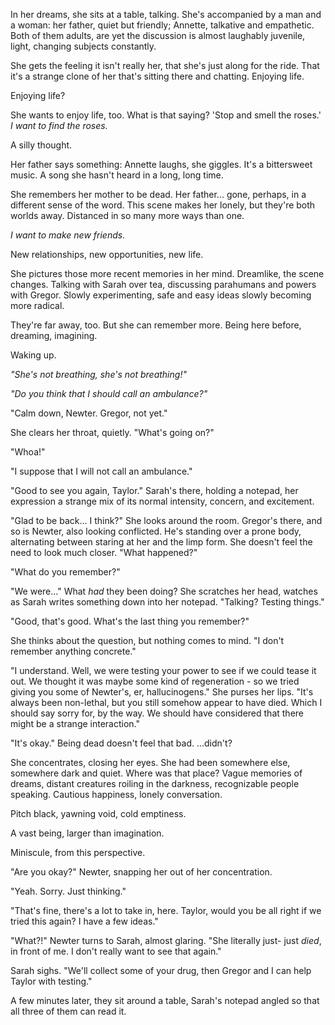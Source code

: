 In her dreams, she sits at a table, talking. She's accompanied by a man and a woman: her father, quiet but friendly; Annette, talkative and empathetic. Both of them adults, are yet the discussion is almost laughably juvenile, light, changing subjects constantly.

She gets the feeling it isn't really her, that she's just along for the ride. That it's a strange clone of her that's sitting there and chatting. Enjoying life.

Enjoying life?

She wants to enjoy life, too. What is that saying? 'Stop and smell the roses.' *I want to find the roses.* 

A silly thought. 

Her father says something: Annette laughs, she giggles. It's a bittersweet music. A song she hasn't heard in a long, long time.

She remembers her mother to be dead. Her father... gone, perhaps, in a different sense of the word. This scene makes her lonely, but they're both worlds away. Distanced in so many more ways than one. 

*I want to make new friends.*

New relationships, new opportunities, new life.

She pictures those more recent memories in her mind. Dreamlike, the scene changes. Talking with Sarah over tea, discussing parahumans and powers with Gregor. Slowly experimenting, safe and easy ideas slowly becoming more radical.

They're far away, too. But she can remember more. Being here before, dreaming, imagining. 

Waking up.

*"She's not breathing, she's not breathing!"*

*"Do you think that I should call an ambulance?"*

"Calm down, Newter. Gregor, not yet."

She clears her throat, quietly. "What's going on?"

"Whoa!" 

"I suppose that I will not call an ambulance." 

"Good to see you again, Taylor." Sarah's there, holding a notepad, her expression a strange mix of its normal intensity, concern, and excitement.

"Glad to be back... I think?" She looks around the room. Gregor's there, and so is Newter, also looking conflicted. He's standing over a prone body, alternating between staring at her and the limp form. She doesn't feel the need to look much closer. "What happened?"

"What do you remember?" 

"We were..." What *had* they been doing? She scratches her head, watches as Sarah writes something down into her notepad. "Talking? Testing things."

"Good, that's good. What's the last thing you remember?"

She thinks about the question, but nothing comes to mind. "I don't remember anything concrete."

"I understand. Well, we were testing your power to see if we could tease it out. We thought it was maybe some kind of regeneration - so we tried giving you some of Newter's, er, hallucinogens." She purses her lips. "It's always been non-lethal, but you still somehow appear to have died. Which I should say sorry for, by the way. We should have considered that there might be a strange interaction."

"It's okay." Being dead doesn't feel that bad. ...didn't?

She concentrates, closing her eyes. She had been somewhere else, somewhere dark and quiet. Where was that place? Vague memories of dreams, distant creatures roiling in the darkness, recognizable people speaking. Cautious happiness, lonely conversation.

Pitch black, yawning void, cold emptiness.

A vast being, larger than imagination.

Miniscule, from this perspective.

"Are you okay?" Newter, snapping her out of her concentration.

"Yeah. Sorry. Just thinking."

"That's fine, there's a lot to take in, here. Taylor, would you be all right if we tried this again? I have a few ideas."

"What?!" Newter turns to Sarah, almost glaring. "She literally just- just *died*, in front of me. I don't really want to see that again."

Sarah sighs. "We'll collect some of your drug, then Gregor and I can help Taylor with testing."

A few minutes later, they sit around a table, Sarah's notepad angled so that all three of them can read it. 
